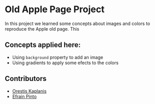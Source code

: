 # Old Apple Page Project

In this project we learned some concepts about images and colors to reproduce the Apple old page. This

## Concepts applied here:

* Using `background` property to add an image
* Using gradients to apply some efects to the colors

## Contributors

* [Orestis Kaplanis](https://github.com/userman95)
* [Efrain Pinto](https://github.com/efrapp)
